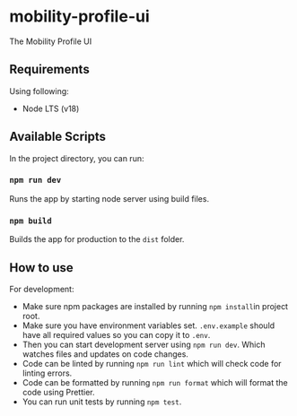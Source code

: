 # mobility-profile-ui

The Mobility Profile UI

## Requirements

Using following:

- Node LTS (v18)

## Available Scripts

In the project directory, you can run:

### `npm run dev`

Runs the app by starting node server using build files.

### `npm build`

Builds the app for production to the `dist` folder.<br>

## How to use

For development:

- Make sure npm packages are installed by running `npm install`in project root.
- Make sure you have environment variables set. `.env.example` should have all required values so you can copy it to `.env`.
- Then you can start development server using `npm run dev`. Which watches files and updates on code changes.
- Code can be linted by running `npm run lint` which will check code for linting errors.
- Code can be formatted by running `npm run format` which will format the code using Prettier.
- You can run unit tests by running `npm test`.
